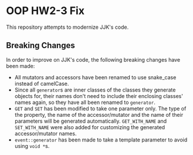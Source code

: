 # OOP HW2-3 Fix

This repository attempts to modernize JJK's code.

## Breaking Changes

In order to improve on JJK's code, the following breaking changes have been made:

- All mutators and accessors have been renamed to use snake_case instead of camelCase.
- Since all `generator`s are inner classes of the classes they generate objects for, their names don't need to include their enclosing classes' names again, so they have all been renamed to `generator`.
- `GET` and `SET` has been modified to take one parameter only. The type of the property, the name of the accessor/mutator and the name of their parameters will be generated automatically. `GET_WITH_NAME` and `SET_WITH_NAME` were also added for customizing the generated accessor/mutator names.
- `event::generator` has been made to take a template parameter to avoid using `void *`s.
